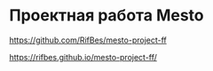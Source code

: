 # Проектная работа Mesto

https://github.com/RifBes/mesto-project-ff

https://rifbes.github.io/mesto-project-ff/
